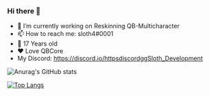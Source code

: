 ### Hi there 👋
- 🔭 I’m currently working on Reskinning QB-Multicharacter
- 📫 How to reach me: sloth4#0001
- 🤏 17 Years old
- ❤️ Love QBCore
- My Discord: https://discord.io/httpsdiscordggSloth_Development 

![Anurag's GitHub stats](https://github-readme-stats.vercel.app/api?username=sloth4&show_icons=true&theme=tokyonight)

[![Top Langs](https://github-readme-stats.vercel.app/api/top-langs/?username=sloth4&show_icons=true&theme=tokyonight)](https://github.com/anuraghazra/github-readme-stats)

<!--
**sidsloth44/sidsloth44** is a ✨ _special_ ✨ repository because its `README.md` (this file) appears on your GitHub profile.
